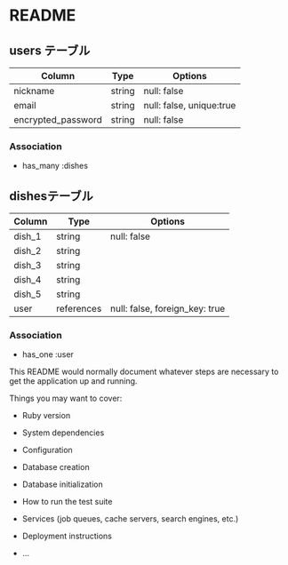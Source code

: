 # README

## users テーブル

| Column             | Type   | Options                 |
| ------------------ | ------ | ----------------------- |
| nickname               | string | null: false             |
| email              | string | null: false, unique:true|
| encrypted_password | string | null: false             |

### Association
- has_many :dishes


## dishesテーブル
| Column             | Type   | Options                            |
| ------------------ | ------ | ---------------------------------- |
| dish_1             | string | null: false                        |
| dish_2             | string |                                    |
| dish_3             | string |                                    |
| dish_4             | string |                                    |
| dish_5             | string |                                    |
| user               | references | null: false, foreign_key: true |

### Association
- has_one :user

This README would normally document whatever steps are necessary to get the
application up and running.

Things you may want to cover:

* Ruby version

* System dependencies

* Configuration

* Database creation

* Database initialization

* How to run the test suite

* Services (job queues, cache servers, search engines, etc.)

* Deployment instructions

* ...
